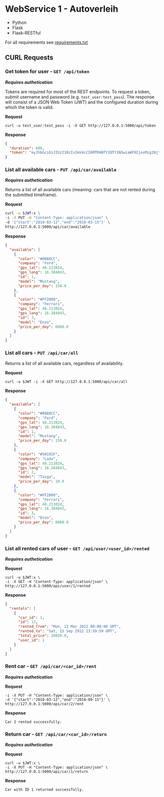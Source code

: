 # WebService 1 - Autoverleih

* Python
* Flask
* Flask-RESTful

For all requirements see [requirements.txt](./requirements.txt)

## CURL Requests
### Get token for user - `GET /api/token`
***Requires authetication***

Tokens are required for most of the REST endpoints. 
To request a token, submit username and password (e.g. `test_user:test_pass`).
The response will consist of a JSON Web Token (JWT) and the configured duration during which the token is valid.

**Request**
```shell
curl -u test_user:test_pass -i -X GET http://127.0.0.1:5000/api/token
``` 

**Response**
```json 
{
  "duration": 600,
  "token": "eyJhbGciOiJIUzI1NiIsImV4cCI6MTM4NTY2OTY1NSwiaWF0IjoxMzg1NjY5MDU1fQ.eyJpZCI6MX0.XbOEFJkhjHJ5uRINh2JA1BPzXjSohKYDRT472wGOvjc"
}
```

### List all available cars - `PUT /api/car/available`
***Requires authetication***

Returns a list of all available cars (meaning: cars that are not rented during the submitted timeframe).

**Request**
```bash
curl -u $JWT:x \
-i -X PUT -H "Content-Type: application/json" \
-d '{"start":"2018-03-12","end":"2018-03-15"}' \
http://127.0.0.1:5000/api/car/available
```

**Response**
```json
{
  "available": [
    {
      "color": "#0088CC", 
      "company": "Ford", 
      "gps_lat": 48.213024, 
      "gps_long": 16.384843, 
      "id": 1, 
      "model": "Mustang", 
      "price_per_day": 150.0
    }, 
    {
      "color": "#FF2800", 
      "company": "Ferrari", 
      "gps_lat": 48.213024, 
      "gps_long": 16.384843, 
      "id": 3, 
      "model": "Enzo", 
      "price_per_day": 6000.0
    }
  ]
}

```

### List all cars - `PUT /api/car/all`
Returns a list of all available cars, regardless of availability.

**Request**
```shell
curl -u $JWT -i -X GET http://127.0.0.1:5000/api/car/all
```

**Response**
```json
{
  "available": [
    {
      "color": "#0088CC", 
      "company": "Ford", 
      "gps_lat": 48.213024, 
      "gps_long": 16.384843, 
      "id": 1, 
      "model": "Mustang", 
      "price_per_day": 150.0
    }, 
    {
      "color": "#50191F", 
      "company": "Lada", 
      "gps_lat": 48.213024,
      "gps_long": 16.384843, 
      "id": 2, 
      "model": "Taiga", 
      "price_per_day": 10.0
    }, 
    {
      "color": "#FF2800", 
      "company": "Ferrari", 
      "gps_lat": 48.213024, 
      "gps_long": 16.384843, 
      "id": 3, 
      "model": "Enzo", 
      "price_per_day": 6000.0
    }
  ]
}
```
### List all rented cars of user - `GET /api/user/<user_id>/rented`
***Requires authetication***

**Request**
```shell
curl -u $JWT:x \
-i -X GET -H "Content-Type: application/json" \
http://127.0.0.1:5000/api/user/1/rented
```

**Response**
```json
{
  "rentals": [
    {
      "car_id": 1, 
      "id": 13, 
      "rented_from": "Mon, 12 Mar 2012 00:00:00 GMT", 
      "rented_to": "Sat, 15 Sep 2012 23:59:59 GMT", 
      "total_price": 28050.0, 
      "user_id": 1
    }
  ]
}
```

### Rent car - `GET /api/car/<car_id>/rent`
***Requires authetication***

**Request**

```shellcurl -u $JWT:x \
-i -X PUT -H "Content-Type: application/json" \
-d '{"start":"2018-03-12","end":"2018-09-15"}' \
http://127.0.0.1:5000/api/car/2/rent  
```

**Response**
```
Car 2 rented successfully.
```

### Return car - `GET /api/car/<car_id>/return`

***Requires authetication***

**Request**
```shell
curl -u $JWT:x \
-i -X PUT -H "Content-Type: application/json" \
http://127.0.0.1:5000/api/car/1/return
```

**Response**
```
Car with ID 1 returned successfully.
```
